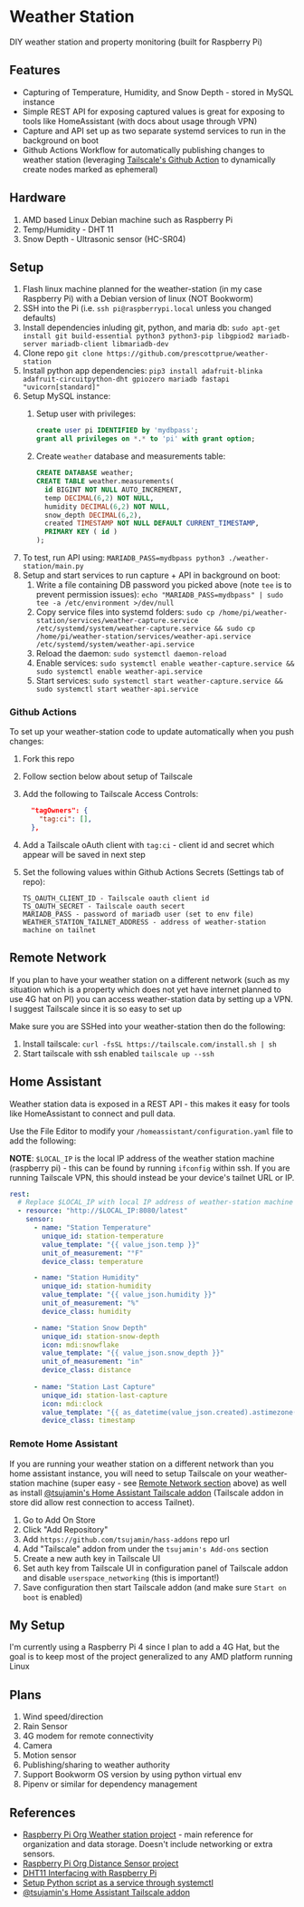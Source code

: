 # Weather Station

DIY weather station and property monitoring (built for Raspberry Pi)

## Features
* Capturing of Temperature, Humidity, and Snow Depth - stored in MySQL instance
* Simple REST API for exposing captured values is great for exposing to tools like HomeAssistant (with docs about usage through VPN)
* Capture and API set up as two separate systemd services to run in the background on boot
* Github Actions Workflow for automatically publishing changes to weather station (leveraging [Tailscale's Github Action](https://github.com/tailscale/github-action) to dynamically create nodes marked as ephemeral)

## Hardware

1. AMD based Linux Debian machine such as Raspberry Pi
1. Temp/Humidity - DHT 11
1. Snow Depth - Ultrasonic sensor (HC-SR04)

## Setup

1. Flash linux machine planned for the weather-station (in my case Raspberry Pi) with a Debian version of linux (NOT Bookworm)
1. SSH into the Pi (i.e. `ssh pi@raspberrypi.local` unless you changed defaults)
1. Install dependencies inluding git, python, and maria db: `sudo apt-get install git build-essential python3 python3-pip libgpiod2 mariadb-server mariadb-client libmariadb-dev`
1. Clone repo `git clone https://github.com/prescottprue/weather-station`
1. Install python app dependencies: `pip3 install adafruit-blinka adafruit-circuitpython-dht gpiozero mariadb fastapi "uvicorn[standard]"`
1. Setup MySQL instance:
    1. Setup user with privileges:

        ```sql
        create user pi IDENTIFIED by 'mydbpass';
        grant all privileges on *.* to 'pi' with grant option;
        ````
    1. Create `weather` database and measurements table:

        ```sql
        CREATE DATABASE weather;
        CREATE TABLE weather.measurements(
          id BIGINT NOT NULL AUTO_INCREMENT,
          temp DECIMAL(6,2) NOT NULL,
          humidity DECIMAL(6,2) NOT NULL,
          snow_depth DECIMAL(6,2),
          created TIMESTAMP NOT NULL DEFAULT CURRENT_TIMESTAMP,
          PRIMARY KEY ( id )
        );
        ```
1. To test, run API using: `MARIADB_PASS=mydbpass python3 ./weather-station/main.py`
1. Setup and start services to run capture + API in background on boot:
    1. Write a file containing DB password you picked above (note `tee` is to prevent permission issues): `echo "MARIADB_PASS=mydbpass" | sudo tee -a /etc/environment >/dev/null`
    1. Copy service files into systemd folders: `sudo cp /home/pi/weather-station/services/weather-capture.service /etc/systemd/system/weather-capture.service && sudo cp /home/pi/weather-station/services/weather-api.service /etc/systemd/system/weather-api.service`
    1. Reload the daemon: `sudo systemctl daemon-reload`
    1. Enable services: `sudo systemctl enable weather-capture.service && sudo systemctl enable weather-api.service`
    1. Start services: `sudo systemctl start weather-capture.service && sudo systemctl start weather-api.service`

### Github Actions
To set up your weather-station code to update automatically when you push changes:

1. Fork this repo
1. Follow section below about setup of Tailscale
1. Add the following to Tailscale Access Controls:

    ```json
      "tagOwners": {
        "tag:ci": [],
      },
    ```
1. Add a Tailscale oAuth client with `tag:ci` - client id and secret which appear will be saved in next step
1. Set the following values within Github Actions Secrets (Settings tab of repo):
    ```
    TS_OAUTH_CLIENT_ID - Tailscale oauth client id
    TS_OAUTH_SECRET - Tailscale oauth secert
    MARIADB_PASS - password of mariadb user (set to env file)
    WEATHER_STATION_TAILNET_ADDRESS - address of weather-station machine on tailnet
    ```


## Remote Network
If you plan to have your weather station on a different network (such as my situation which is a property which does not yet have internet planned to use 4G hat on PI) you can access weather-station data by setting up a VPN. I suggest Tailscale since it is so easy to set up 

Make sure you are SSHed into your weather-station then do the following:

1. Install tailscale: `curl -fsSL https://tailscale.com/install.sh | sh`
1. Start tailscale with ssh enabled `tailscale up --ssh`

## Home Assistant
Weather station data is exposed in a REST API - this makes it easy for tools like HomeAssistant to connect and pull data. 

Use the File Editor to modify your `/homeassistant/configuration.yaml` file to add the following:

**NOTE**: `$LOCAL_IP` is the local IP address of the weather station machine (raspberry pi) - this can be found by running `ifconfig` within ssh. If you are running Tailscale VPN, this should instead be your device's tailnet URL or IP.

```yaml
rest:
  # Replace $LOCAL_IP with local IP address of weather-station machine - if using Tailscale, this is Tailnet DNS entry or IP
  - resource: "http://$LOCAL_IP:8080/latest"
    sensor:
      - name: "Station Temperature"
        unique_id: station-temperature
        value_template: "{{ value_json.temp }}"
        unit_of_measurement: "°F"
        device_class: temperature

      - name: "Station Humidity"
        unique_id: station-humidity
        value_template: "{{ value_json.humidity }}"
        unit_of_measurement: "%"
        device_class: humidity

      - name: "Station Snow Depth"
        unique_id: station-snow-depth
        icon: mdi:snowflake
        value_template: "{{ value_json.snow_depth }}"
        unit_of_measurement: "in"
        device_class: distance
        
      - name: "Station Last Capture"
        unique_id: station-last-capture
        icon: mdi:clock
        value_template: "{{ as_datetime(value_json.created).astimezone() }}"
        device_class: timestamp
```

### Remote Home Assistant

If you are running your weather station on a different network than you home assistant instance, you will need to setup Tailscale on your weather-station machine (super easy - see [Remote Network section](#remote-network) above) as well as install [@tsujamin's Home Assistant Tailscale addon](https://github.com/tsujamin/hass-addons) (Tailscale addon in store did allow rest connection to access Tailnet).

1. Go to Add On Store
1. Click "Add Repository"
1. Add `https://github.com/tsujamin/hass-addons` repo url
1. Add "Tailscale" addon from under the `tsujamin's Add-ons` section
1. Create a new auth key in Tailscale UI
1. Set auth key from Tailscale UI in configuration panel of Tailscale addon and disable `userspace_networking` (this is important!)
1. Save configuration then start Tailscale addon (and make sure `Start on boot` is enabled)


## My Setup

I'm currently using a Raspberry Pi 4 since I plan to add a 4G Hat, but the goal is to keep most of the project generalized to any AMD platform running Linux

## Plans

1. Wind speed/direction
1. Rain Sensor
1. 4G modem for remote connectivity
1. Camera
1. Motion sensor
1. Publishing/sharing to weather authority
1. Support Bookworm OS version by using python virtual env
1. Pipenv or similar for dependency management

## References

* [Raspberry Pi Org Weather station project](https://projects.raspberrypi.org/en/projects/build-your-own-weather-station) - main reference for organization and data storage. Doesn't include networking or extra sensors.
* [Raspberry Pi Org Distance Sensor project](https://projects.raspberrypi.org/en/projects/physical-computing/12)
* [DHT11 Interfacing with Raspberry Pi](https://www.electronicwings.com/raspberry-pi/dht11-interfacing-with-raspberry-pi)
* [Setup Python script as a service through systemctl](https://medium.com/codex/setup-a-python-script-as-a-service-through-systemctl-systemd-f0cc55a42267)
* [@tsujamin's Home Assistant Tailscale addon](https://github.com/tsujamin/hass-addons)
